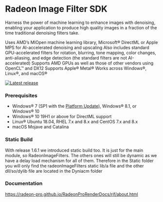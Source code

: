 # Radeon Image Filter SDK

Harness the power of machine learning to enhance images with denoising, enabling your application to produce high quality images in a fraction of the time traditional denoising filters take.

Uses AMD’s MIOpen machine learning library, Microsoft® DirectML or Apple MPS for AI-accelerated denoising and upscaling
Also includes standard GPU-accelerated filters for rotation, blurring, tone mapping, color changes, anti-aliasing, and edge detection (the standard filters are not AI-accelerated)
Supports AMD GPUs as well as those of other vendors using OpenCL™ and DX12
Supports Apple® Metal®
Works across Windows®, Linux®, and macOS®

<div>
  <a href="https://github.com/GPGPU-Desigh-Agents/RadeonImageFilter/releases/latest/"><img src="http://gpuopen-librariesandsdks.github.io/media/latest-release-button.svg" alt="Latest release" title="Latest release"></a>
</div>

### Prerequisites
* Windows&reg; 7 (SP1 with the [Platform Update](https://msdn.microsoft.com/en-us/library/windows/desktop/jj863687.aspx)), Windows&reg; 8.1, or Windows&reg; 10
* Windows&reg; 10 19H1 or above for DirectML support
* Linux® Ubuntu 18.04, RHEL 7.x and 8.x and CentOS 7.x and 8.x
* macOS Mojave and Catalina

### Static Build
With release 1.6.1 we introduced static build too.
It is just for the main module, so RadeonImageFilters. The others ones will still be dynamic as we have a delay load mechanism for all of them.
Therefore in the Static folder you will only find the radeonImageFilters static lib/a file and the other dll/so/dylib file are located in the Dyniacm folder

### Documentation 
https://radeon-pro.github.io/RadeonProRenderDocs/rif/about.html
